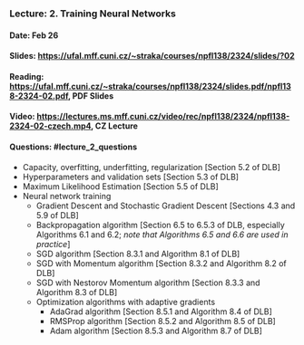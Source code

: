 ### Lecture: 2. Training Neural Networks
#### Date: Feb 26
#### Slides: https://ufal.mff.cuni.cz/~straka/courses/npfl138/2324/slides/?02
#### Reading: https://ufal.mff.cuni.cz/~straka/courses/npfl138/2324/slides.pdf/npfl138-2324-02.pdf, PDF Slides
#### Video: https://lectures.ms.mff.cuni.cz/video/rec/npfl138/2324/npfl138-2324-02-czech.mp4, CZ Lecture
#### Questions: #lecture_2_questions

- Capacity, overfitting, underfitting, regularization [Section 5.2 of DLB]
- Hyperparameters and validation sets [Section 5.3 of DLB]
- Maximum Likelihood Estimation [Section 5.5 of DLB]
- Neural network training
  - Gradient Descent and Stochastic Gradient Descent [Sections 4.3 and 5.9 of DLB]
  - Backpropagation algorithm [Section 6.5 to 6.5.3 of DLB, especially Algorithms 6.1 and 6.2; _note that Algorithms 6.5 and 6.6 are used in practice_]
  - SGD algorithm [Section 8.3.1 and Algorithm 8.1 of DLB]
  - SGD with Momentum algorithm [Section 8.3.2 and Algorithm 8.2 of DLB]
  - SGD with Nestorov Momentum algorithm [Section 8.3.3 and Algorithm 8.3 of DLB]
  - Optimization algorithms with adaptive gradients
    - AdaGrad algorithm [Section 8.5.1 and Algorithm 8.4 of DLB]
    - RMSProp algorithm [Section 8.5.2 and Algorithm 8.5 of DLB]
    - Adam algorithm [Section 8.5.3 and Algorithm 8.7 of DLB]
